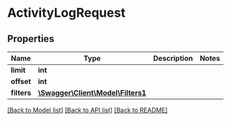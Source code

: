# ActivityLogRequest

## Properties
Name | Type | Description | Notes
------------ | ------------- | ------------- | -------------
**limit** | **int** |  | 
**offset** | **int** |  | 
**filters** | [**\Swagger\Client\Model\Filters1**](Filters1.md) |  | 

[[Back to Model list]](../README.md#documentation-for-models) [[Back to API list]](../README.md#documentation-for-api-endpoints) [[Back to README]](../README.md)


